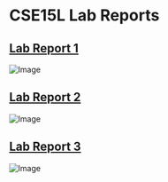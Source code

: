 # CSE15L Lab Reports
## [Lab Report 1](https://maotcha.github.io/cse15l-lab-reports/lab-report-1-week-2.html)


![Image](https://th-thumbnailer.cdn-si-edu.com/bZAar59Bdm95b057iESytYmmAjI=/1400x1050/filters:focal(594x274:595x275)/https://tf-cmsv2-smithsonianmag-media.s3.amazonaws.com/filer/95/db/95db799b-fddf-4fde-91f3-77024442b92d/egypt_kitty_social.jpg)

## [Lab Report 2](https://maotcha.github.io/cse15l-lab-reports/lab-report-2-week-4.html)


![Image](https://th-thumbnailer.cdn-si-edu.com/ZUkkPQdCmXn_G3CTIxDD2-G0K0c=/fit-in/1072x0/filters:focal(1782x1645:1783x1646)/https://tf-cmsv2-smithsonianmag-media.s3.amazonaws.com/filer/9d/e2/9de20442-cd60-48c0-8f8f-5e816b374c04/parisian_lady_ch_5.jpg)

## [Lab Report 3](https://maotcha.github.io/cse15l-lab-reports/lab-report-3-week-6.html)


![Image](https://th-thumbnailer.cdn-si-edu.com/o0c_RMQdbYWti4OLzjGboy8g1cM=/fit-in/1072x0/https://tf-cmsv2-smithsonianmag-media.s3.amazonaws.com/filer/71/ee/71eeb32e-be6b-4d4c-890b-2add991b00d6/napoleon_ch_5.jpg)



